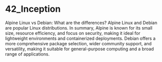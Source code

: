 # 42_Inception


Alpine Linux vs Debian: What are the differences?
Alpine Linux and Debian are popular Linux distributions. 
In summary, Alpine is known for its small size, resource efficiency, and focus on security, making it ideal for lightweight environments and containerized deployments. Debian offers a more comprehensive package selection, wider community support, and versatility, making it suitable for general-purpose computing and a broad range of applications.

